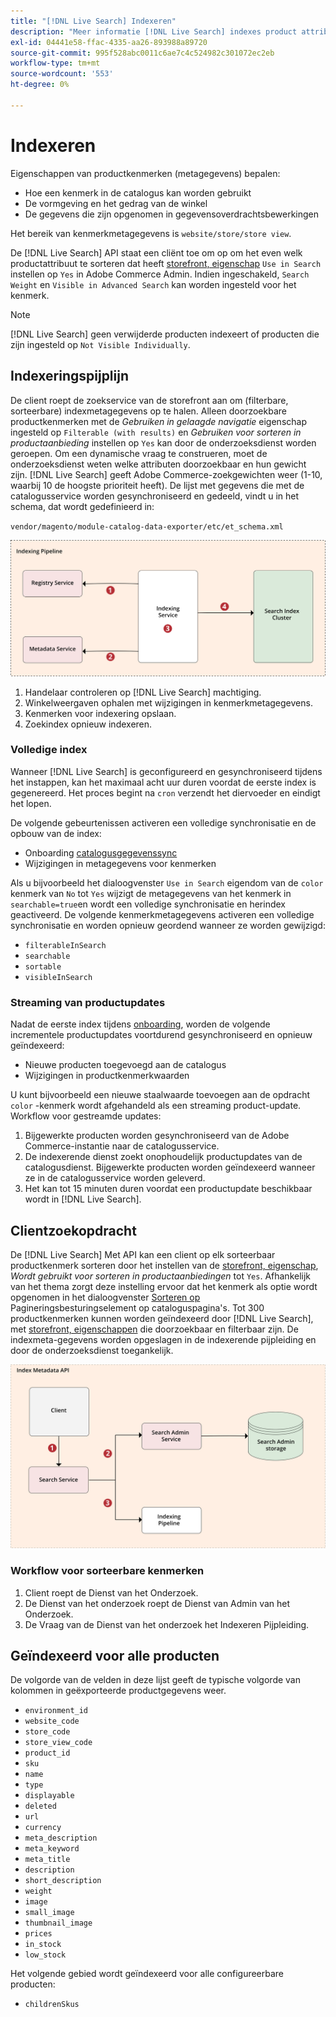 ```yaml
---
title: "[!DNL Live Search] Indexeren"
description: "Meer informatie [!DNL Live Search] indexes product attribute properties."
exl-id: 04441e58-ffac-4335-aa26-893988a89720
source-git-commit: 995f528abc0011c6ae7c4c524982c301072ec2eb
workflow-type: tm+mt
source-wordcount: '553'
ht-degree: 0%

---
```


# Indexeren

Eigenschappen van productkenmerken (metagegevens) bepalen:

* Hoe een kenmerk in de catalogus kan worden gebruikt
* De vormgeving en het gedrag van de winkel
* De gegevens die zijn opgenomen in gegevensoverdrachtsbewerkingen

Het bereik van kenmerkmetagegevens is `website/store/store view`.

De [!DNL Live Search] API staat een cliënt toe om op om het even welk productattribuut te sorteren dat heeft [storefront, eigenschap](https://experienceleague.adobe.com/docs/commerce-admin/catalog/product-attributes/product-attributes.html) `Use in Search` instellen op `Yes` in Adobe Commerce Admin. Indien ingeschakeld, `Search Weight` en `Visible in Advanced Search` kan worden ingesteld voor het kenmerk.

>[!NOTE]
>
>[!DNL Live Search] geen verwijderde producten indexeert of producten die zijn ingesteld op `Not Visible Individually`.

## Indexeringspijplijn

De client roept de zoekservice van de storefront aan om (filterbare, sorteerbare) indexmetagegevens op te halen. Alleen doorzoekbare productkenmerken met de *Gebruiken in gelaagde navigatie* eigenschap ingesteld op `Filterable (with results)` en *Gebruiken voor sorteren in productaanbieding* instellen op `Yes` kan door de onderzoeksdienst worden geroepen.
Om een dynamische vraag te construeren, moet de onderzoeksdienst weten welke attributen doorzoekbaar en hun gewicht zijn. [!DNL Live Search] geeft Adobe Commerce-zoekgewichten weer (1-10, waarbij 10 de hoogste prioriteit heeft). De lijst met gegevens die met de catalogusservice worden gesynchroniseerd en gedeeld, vindt u in het schema, dat wordt gedefinieerd in:

`vendor/magento/module-catalog-data-exporter/etc/et_schema.xml`

![[!DNL Live Search] indexeren, clientzoekdiagram](assets/indexing-pipeline.svg)

1. Handelaar controleren op [!DNL Live Search] machtiging.
1. Winkelweergaven ophalen met wijzigingen in kenmerkmetagegevens.
1. Kenmerken voor indexering opslaan.
1. Zoekindex opnieuw indexeren.

### Volledige index

Wanneer [!DNL Live Search] is geconfigureerd en gesynchroniseerd tijdens het instappen, kan het maximaal acht uur duren voordat de eerste index is gegenereerd. Het proces begint na `cron` verzendt het diervoeder en eindigt het lopen.

De volgende gebeurtenissen activeren een volledige synchronisatie en de opbouw van de index:

* Onboarding [catalogusgegevenssync](install.md#synchronize-catalog-data)
* Wijzigingen in metagegevens voor kenmerken

Als u bijvoorbeeld het dialoogvenster `Use in Search` eigendom van de `color` kenmerk van `No` tot `Yes` wijzigt de metagegevens van het kenmerk in `searchable=true`en wordt een volledige synchronisatie en herindex geactiveerd. De volgende kenmerkmetagegevens activeren een volledige synchronisatie en worden opnieuw geordend wanneer ze worden gewijzigd:

* `filterableInSearch`
* `searchable`
* `sortable`
* `visibleInSearch`

### Streaming van productupdates

Nadat de eerste index tijdens [onboarding](install.md#synchronize-catalog-data), worden de volgende incrementele productupdates voortdurend gesynchroniseerd en opnieuw geïndexeerd:

* Nieuwe producten toegevoegd aan de catalogus
* Wijzigingen in productkenmerkwaarden

U kunt bijvoorbeeld een nieuwe staalwaarde toevoegen aan de opdracht `color` -kenmerk wordt afgehandeld als een streaming product-update.
Workflow voor gestreamde updates:

1. Bijgewerkte producten worden gesynchroniseerd van de Adobe Commerce-instantie naar de catalogusservice.
1. De indexerende dienst zoekt onophoudelijk productupdates van de catalogusdienst. Bijgewerkte producten worden geïndexeerd wanneer ze in de catalogusservice worden geleverd.
1. Het kan tot 15 minuten duren voordat een productupdate beschikbaar wordt in [!DNL Live Search].

## Clientzoekopdracht

De [!DNL Live Search] Met API kan een client op elk sorteerbaar productkenmerk sorteren door het instellen van de [storefront, eigenschap](https://experienceleague.adobe.com/docs/commerce-admin/catalog/product-attributes/product-attributes.html), *Wordt gebruikt voor sorteren in productaanbiedingen* tot `Yes`. Afhankelijk van het thema zorgt deze instelling ervoor dat het kenmerk als optie wordt opgenomen in het dialoogvenster [Sorteren op](https://experienceleague.adobe.com/docs/commerce-admin/catalog/catalog/navigation/navigation.html) Pagineringsbesturingselement op cataloguspagina&#39;s. Tot 300 productkenmerken kunnen worden geïndexeerd door [!DNL Live Search], met [storefront, eigenschappen](https://experienceleague.adobe.com/docs/commerce-admin/catalog/product-attributes/product-attributes.html) die doorzoekbaar en filterbaar zijn.
De indexmeta-gegevens worden opgeslagen in de indexerende pijpleiding en door de onderzoeksdienst toegankelijk.

![[!DNL Live Search] API-diagram voor indexmetagegevens](assets/index-metadata-api.svg)

### Workflow voor sorteerbare kenmerken

1. Client roept de Dienst van het Onderzoek.
1. De Dienst van het onderzoek roept de Dienst van Admin van het Onderzoek.
1. De Vraag van de Dienst van het onderzoek het Indexeren Pijpleiding.

## Geïndexeerd voor alle producten

De volgorde van de velden in deze lijst geeft de typische volgorde van kolommen in geëxporteerde productgegevens weer.

* `environment_id`
* `website_code`
* `store_code`
* `store_view_code`
* `product_id`
* `sku`
* `name`
* `type`
* `displayable`
* `deleted`
* `url`
* `currency`
* `meta_description`
* `meta_keyword`
* `meta_title`
* `description`
* `short_description`
* `weight`
* `image`
* `small_image`
* `thumbnail_image`
* `prices`
* `in_stock`
* `low_stock`

Het volgende gebied wordt geïndexeerd voor alle configureerbare producten:

* `childrenSkus`
